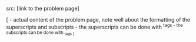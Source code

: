 src: [link to the problem page]

[
    - actual content of the problem page, note well about the formatting of the superscripts and subscripts
    - the superscripts can be done with <sup> tags
    - the subscripts can be done with <sub> tags
]
